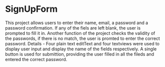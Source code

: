 # SignUpForm

This project allows users to enter their name, email, a password and a password confirmation. 
If any of the fiels are left blank, the user is prompted to fill it in. 
Another function of the project checks the validity of the passwords, if there is no match, the user is promted to enter the correct password.
Details - Four plain text editText and four textviews were used to display user input and display the name of the fields respectively.
          A single button is used for submittion, providing the user filled in all the fileds and entered the correct password.
          
          
          
          
